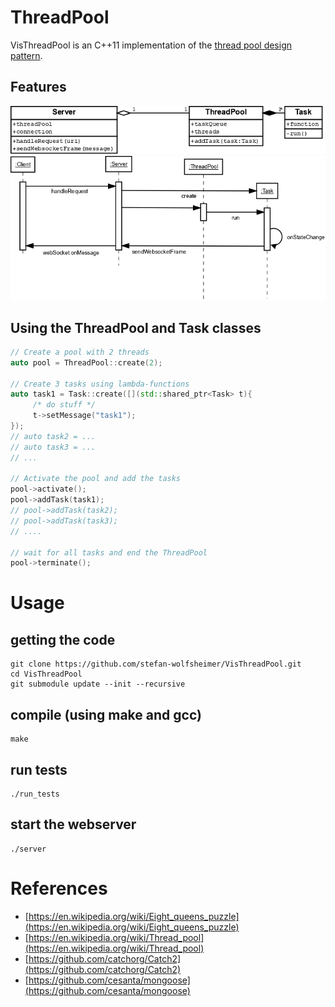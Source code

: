 # ThreadPool

VisThreadPool is an C++11 implementation of the [thread pool design pattern](https://en.wikipedia.org/wiki/Thread_pool).

## Features
![class diagram](https://github.com/stefan-wolfsheimer/VisThreadPool/raw/master/doc/classdiagram.png)
![sequence diagram](https://github.com/stefan-wolfsheimer/VisThreadPool/raw/master/doc/sequenceDiagram.png)

## Using the ThreadPool and Task classes

```C++
// Create a pool with 2 threads
auto pool = ThreadPool::create(2);

// Create 3 tasks using lambda-functions
auto task1 = Task::create([](std::shared_ptr<Task> t){
     /* do stuff */
     t->setMessage("task1");
});
// auto task2 = ...
// auto task3 = ...
// ...

// Activate the pool and add the tasks
pool->activate();
pool->addTask(task1);
// pool->addTask(task2);
// pool->addTask(task3);
// ....

// wait for all tasks and end the ThreadPool
pool->terminate();
```

# Usage

## getting the code 
```
git clone https://github.com/stefan-wolfsheimer/VisThreadPool.git
cd VisThreadPool
git submodule update --init --recursive
```

## compile (using make and gcc)
```
make
```

## run tests
```
./run_tests
```

## start the webserver
```
./server
```
# References

- [https://en.wikipedia.org/wiki/Eight_queens_puzzle](https://en.wikipedia.org/wiki/Eight_queens_puzzle)
- [https://en.wikipedia.org/wiki/Thread_pool](https://en.wikipedia.org/wiki/Thread_pool)
- [https://github.com/catchorg/Catch2](https://github.com/catchorg/Catch2)
- [https://github.com/cesanta/mongoose](https://github.com/cesanta/mongoose)



